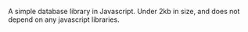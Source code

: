 A simple database library in Javascript. Under 2kb in size, and does not depend on any javascript libraries.